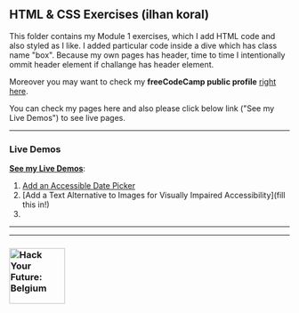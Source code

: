 ## HTML & CSS Exercises (ilhan koral)

This folder contains my Module 1 exercises, which I add HTML code and also styled as I like. I added particular code inside a dive which has class name "box". Because my own pages has header, time to time I intentionally ommit header element if challange has header element.

Moreover you may want to check my **freeCodeCamp public profile** [right here](https://www.freecodecamp.org/ilhankoral).

You can check my pages here and also please click below link ("See my Live Demos") to see live pages. 

---

### Live Demos

[__See my Live Demos__](https://ikoral.github.io/HTML-CSS-GitHub/homework/module-exercices):

1. [Add an Accessible Date Picker](./1-add-an-accessible-date-picker.html)
1. [Add a Text Alternative to Images for Visually Impaired Accessibility](fill this in!)
1.



---
---
### <a href="https://hackyourfuture.be" target="_blank"><img src="https://user-images.githubusercontent.com/18554853/63941625-4c7c3d00-ca6c-11e9-9a76-8d5e3632fe70.jpg" width="100" height="100" alt="Hack Your Future: Belgium"></img></a>
